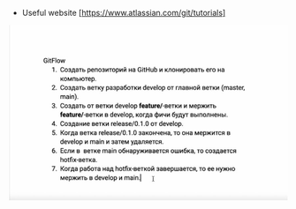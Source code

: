 - Useful website [https://www.atlassian.com/git/tutorials]

![Gitflow](/photo_2022-11-06_20-21-55.jpg)
